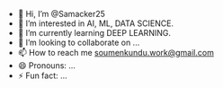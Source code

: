 - 👋 Hi, I’m @Samacker25
- 👀 I’m interested in AI, ML, DATA SCIENCE.
- 🌱 I’m currently learning DEEP LEARNING.
- 💞️ I’m looking to collaborate on ...
- 📫 How to reach me soumenkundu.work@gmail.com
- 😄 Pronouns: ...
- ⚡ Fun fact: ...

<!---
Samacker25/Samacker25 is a ✨ special ✨ repository because its `README.md` (this file) appears on your GitHub profile.
You can click the Preview link to take a look at your changes.
--->
